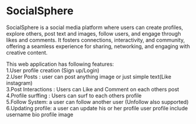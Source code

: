 # SocialSphere
SocialSphere is a social media platform where users can create profiles, explore others, post text and images, follow users, and engage through likes and comments. It fosters connections, interactivity, and community, offering a seamless experience for sharing, networking, and engaging with creative content.


This web application has following features:  
1.User profile creation (Sign up/Login)  
2.User Posts : user can post anything image or just simple text(Like instagram)  
3.Post Interactions : Users can Like and Comment on each others post   
4.Profile surffing : Users can surf to each others profile  
5.Follow System: a user can follow another user (Unfollow also supported)   
6.Updating profile: a user can update his or her profile user profile include username bio profile image      

